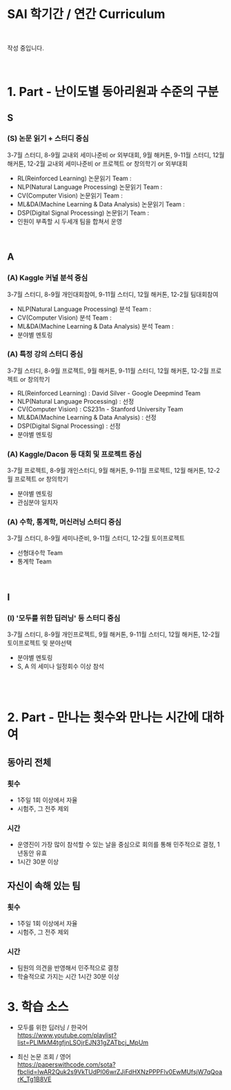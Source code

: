 # SAI 학기간 / 연간 Curriculum

<br>

작성 중입니다.

<br>

# 1. Part - 난이도별 동아리원과 수준의 구분

## S
### (S) 논문 읽기 + 스터디 중심
3-7월 스터디, 8-9월 교내외 세미나준비 or 외부대회, 9월 해커톤, 9-11월 스터디, 12월 해커톤, 12-2월 교내외 세미나준비 or 프로젝트 or 창의학기 or 외부대회
- RL(Reinforced Learning) 논문읽기 Team : 
- NLP(Natural Language Processing) 논문읽기 Team :
- CV(Computer Vision) 논문읽기 Team :  
- ML&DA(Machine Learning & Data Analysis) 논문읽기 Team :
- DSP(Digital Signal Processing) 논문읽기 Team :
- 인원이 부족할 시 두세개 팀을 합쳐서 운영

<br>

## A
### (A) Kaggle 커널 분석 중심
3-7월 스터디, 8-9월 개인대회참여, 9-11월 스터디, 12월 해커톤, 12-2월 팀대회참여
- NLP(Natural Language Processing) 분석 Team :
- CV(Computer Vision) 분석 Team :  
- ML&DA(Machine Learning & Data Analysis) 분석 Team :
- 분야별 멘토링

### (A) 특정 강의 스터디 중심
3-7월 스터디, 8-9월 프로젝트, 9월 해커톤, 9-11월 스터디, 12월 해커톤, 12-2월 프로젝트 or 창의학기
- RL(Reinforced Learning) : David Silver - Google Deepmind Team
- NLP(Natural Language Processing) : 선정
- CV(Computer Vision) : CS231n - Stanford University Team
- ML&DA(Machine Learning & Data Analysis) : 선정
- DSP(Digital Signal Processing) : 선정
- 분야별 멘토링

### (A) Kaggle/Dacon 등 대회 및 프로젝트 중심
3-7월 프로젝트, 8-9월 개인스터디, 9월 해커톤, 9-11월 프로젝트, 12월 해커톤, 12-2월 프로젝트 or 창의학기
- 분야별 멘토링
- 관심분야 일치자

### (A) 수학, 통계학, 머신러닝 스터디 중심
3-7월 스터디, 8-9월 세미나준비, 9-11월 스터디, 12-2월 토이프로젝트
- 선형대수학 Team
- 통계학 Team

<br>

## I
### (I) '모두를 위한 딥러닝' 등 스터디 중심
3-7월 스터디, 8-9월 개인프로젝트, 9월 해커톤, 9-11월 스터디, 12월 해커톤, 12-2월 토이프로젝트 및 분야선택
- 분야별 멘토링
- S, A 의 세미나 일정회수 이상 참석

<br>
<br>

# 2. Part - 만나는 횟수와 만나는 시간에 대하여

## 동아리 전체
### 횟수
- 1주일 1회 이상에서 자율
- 시험주, 그 전주 제외

### 시간
- 운영진이 가장 많이 참석할 수 있는 날을 중심으로 회의를 통해 민주적으로 결정, 1년동안 유효
- 1시간 30분 이상


## 자신이 속해 있는 팀
### 횟수
- 1주일 1회 이상에서 자율
- 시험주, 그 전주 제외

### 시간
- 팀원의 의견을 반영해서 민주적으로 결정
- 학술적으로 가지는 시간 1시간 30분 이상


# 3. 학습 소스
- 모두를 위한 딥러닝 / 한국어 <br>
  https://www.youtube.com/playlist?list=PLlMkM4tgfjnLSOjrEJN31gZATbcj_MpUm
  
- 최신 논문 조회 / 영어 <br>
  https://paperswithcode.com/sota?fbclid=IwAR2Quk2s9VkTUdPl06wrZJiFdHXNzPPPFlv0EwMUfsjW7qQoarK_Tg1B8VE
